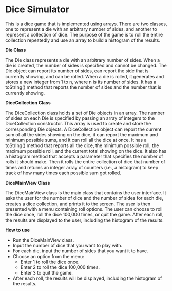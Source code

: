 # Dice Simulator
This is a dice game that is implemented using arrays. There are two classes, one to represent a die with an arbitrary number of sides, and another to represent a collection of dice. The purpose of the game is to roll the entire collection repeatedly and use an array to build a histogram of the results.

**Die Class**

The Die class represents a die with an arbitrary number of sides. When a die is created, the number of sides is specified and cannot be changed. The Die object can report its number of sides, can report the side that is currently showing, and can be rolled. When a die is rolled, it generates and stores a new integer from 1 to n, where n is its number of sides. It has a toString() method that reports the number of sides and the number that is currently showing.

**DiceCollection Class**

The DiceCollection class holds a set of Die objects in an array. The number of sides on each Die is specified by passing an array of integers to the DiceCollection constructor. This array is used to create and store the corresponding Die objects. A DiceCollection object can report the current sum of all the sides showing on the dice, it can report the maximum and minimum possible sums, and it can roll all the dice at once. It has a toString() method that reports all the dice, the minimum possible roll, the maximum possible roll, and the current total showing on the dice. It also has a histogram method that accepts a parameter that specifies the number of rolls it should make. Then it rolls the entire collection of dice that number of times and returns an integer array of counters (i.e., a histogram) to keep track of how many times each possible sum got rolled.

**DiceMainView Class**

The DiceMainView class is the main class that contains the user interface. It asks the user for the number of dice and the number of sides for each die, creates a dice collection, and prints it to the screen. The user is then presented with a menu containing roll options. The user can choose to roll the dice once, roll the dice 100,000 times, or quit the game. After each roll, the results are displayed to the user, including the histogram of the results.

**How to use**

- Run the DiceMainView class.
- Input the number of dice that you want to play with.
- For each die, input the number of sides that you want it to have.
- Choose an option from the menu:
    - Enter 1 to roll the dice once.
    - Enter 2 to roll the dice 100,000 times.
    - Enter 3 to quit the game.
- After each roll, the results will be displayed, including the histogram of the results.
